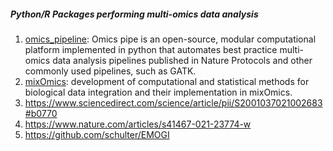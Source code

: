 ##### Python/R Packages performing multi-omics data analysis

1. [omics_pipeline](https://pypi.org/project/omics_pipe/): Omics pipe is an open-source, modular computational platform implemented in python that automates best practice multi-omics data analysis pipelines published in Nature Protocols and other commonly used pipelines, such as GATK.
2. [mixOmics](http://mixomics.org/): development of computational and statistical methods for biological data integration and their implementation in mixOmics.
3. https://www.sciencedirect.com/science/article/pii/S2001037021002683#b0770
4. https://www.nature.com/articles/s41467-021-23774-w
5. https://github.com/schulter/EMOGI

